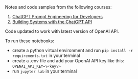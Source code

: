 Notes and code samples from the following courses:

1. [ChatGPT Prompt Engineering for Developers](https://learn.deeplearning.ai/chatgpt-prompt-eng/lesson/1/introduction)
2. [Building Systems with the ChatGPT API](https://learn.deeplearning.ai/chatgpt-building-system/lesson/1/introduction)

Code updated to work with latest version of OpenAI API.

To run these notebooks:

- create a python virtual environment and run `pip install -r requirements.txt` in your terminal
- create a .env file and add your OpenAI API key like this:
`OPENAI_API_KEY=\<key\>`
- run `jupyter lab` in your terminal

